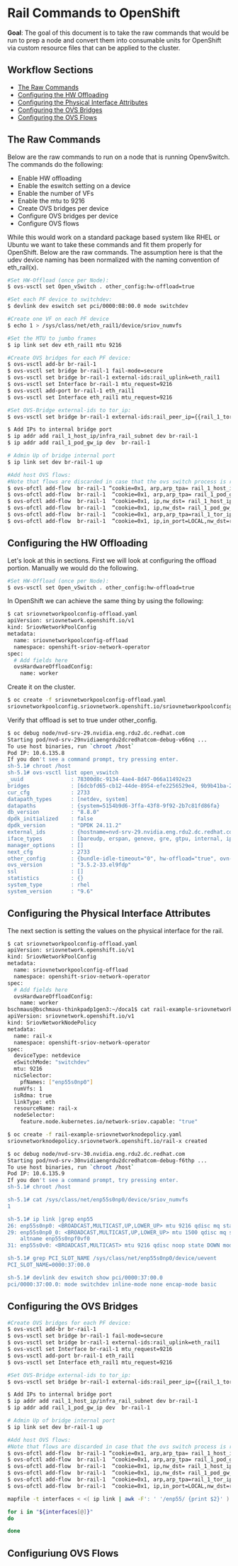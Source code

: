 # Rail Commands to OpenShift

**Goal**: The goal of this document is to take the raw commands that would be run to prep a node and convert them into consumable units for OpenShift via custom resource files that can be applied to the cluster.

## Workflow Sections

- [The Raw Commands](#the-raw-commands)
- [Configuring the HW Offloading](#configuring-the-hw-offloading)
- [Configuring the Physical Interface Attributes](#configuring-the-physical-interface-attributes)
- [Configuring the OVS Bridges ](#configuring-the-ovs-bridges)
- [Configuring the OVS Flows](#configuring-the-ovs-flows)

## The Raw Commands

Below are the raw commands to run on a node that is running OpenvSwitch.  The commands do the following:

 * Enable HW offloading
 * Enable the eswitch setting on a device
 * Enable the number of VFs
 * Enable the mtu to 9216
 * Create OVS bridges per device
 * Configure OVS bridges per device
 * Configure OVS flows

While this would work on a standard package based system like RHEL or Ubuntu we want to take these commands and fit them properly for OpenShift.  Below are the raw commands.  The assumption here is that the udev device naming has been normalized with the naming convention of eth_rail(x).

~~~bash
#Set HW-Offload (once per Node):
$ ovs-vsctl set Open_vSwitch . other_config:hw-offload=true

#Set each PF device to switchdev:
$ devlink dev eswitch set pci/0000:08:00.0 mode switchdev

#Create one VF on each PF device
$ echo 1 > /sys/class/net/eth_rail1/device/sriov_numvfs

#Set the MTU to jumbo frames
$ ip link set dev eth_rail1 mtu 9216

#Create OVS bridges for each PF device:
$ ovs-vsctl add-br br-rail-1
$ ovs-vsctl set bridge br-rail-1 fail-mode=secure
$ ovs-vsctl set bridge br-rail-1 external-ids:rail_uplink=eth_rail1
$ ovs-vsctl set Interface br-rail-1 mtu_request=9216
$ ovs-vsctl add-port br-rail-1 eth_rail1
$ ovs-vsctl set Interface eth_rail1 mtu_request=9216

#Set OVS-Bridge external-ids to tor_ip:
$ ovs-vsctl set bridge br-rail-1 external-ids:rail_peer_ip={{rail_1_tor_ip}}

$ Add IPs to internal bridge port
$ ip addr add rail_1_host_ip/infra_rail_subnet dev br-rail-1
$ ip addr add rail_1_pod_gw_ip dev  br-rail-1

# Admin Up of bridge internal port
$ ip link set dev br-rail-1 up

#Add host OVS flows:
#Note that flows are discarded in case that the ovs switch process is restarted (maybe add to systemd service called when ovs service is restarted)
$ ovs-ofctl add-flow  br-rail-1 “cookie=0x1, arp,arp_tpa= rail_1_host_ip actions=LOCAL”
$ ovs-ofctl add-flow  br-rail-1  “cookie=0x1, arp,arp_tpa= rail_1_pod_gw_ip actions=LOCAL”
$ ovs-ofctl add-flow  br-rail-1  “cookie=0x1, ip,nw_dst= rail_1_host_ip actions=LOCAL”
$ ovs-ofctl add-flow  br-rail-1  “cookie=0x1, ip,nw_dst= rail_1_pod_gw_ip actions=LOCAL”
$ ovs-ofctl add-flow  br-rail-1  “cookie=0x1, arp,arp_tpa=rail_1_tor_ip actions=output:eth_rail1”
$ ovs-ofctl add-flow  br-rail-1  “cookie=0x1, ip,in_port=LOCAL,nw_dst=rail_1_tor_ip/8 actions=output:eth_rail1”
~~~

## Configuring the HW Offloading

Let's look at this in sections.  First we will look at configuring the offload portion.  Manually we would do the following.

~~~bash
#Set HW-Offload (once per Node):
$ ovs-vsctl set Open_vSwitch . other_config:hw-offload=true
~~~

In OpenShift we can achieve the same thing by using the following:

~~~bash
$ cat sriovnetworkpoolconfig-offload.yaml
apiVersion: sriovnetwork.openshift.io/v1
kind: SriovNetworkPoolConfig
metadata:
  name: sriovnetworkpoolconfig-offload
  namespace: openshift-sriov-network-operator
spec:
  # Add fields here
  ovsHardwareOffloadConfig:
    name: worker
~~~

Create it on the cluster.

~~~bash
$ oc create -f sriovnetworkpoolconfig-offload.yaml 
sriovnetworkpoolconfig.sriovnetwork.openshift.io/sriovnetworkpoolconfig-offload created
~~~

Verify that offload is set to true under other_config.

~~~bash
$ oc debug node/nvd-srv-29.nvidia.eng.rdu2.dc.redhat.com
Starting pod/nvd-srv-29nvidiaengrdu2dcredhatcom-debug-v66nq ...
To use host binaries, run `chroot /host`
Pod IP: 10.6.135.8
If you don't see a command prompt, try pressing enter.
sh-5.1# chroot /host
sh-5.1# ovs-vsctl list open_vswitch
_uuid               : 78300d8c-9134-4ae4-8d47-066a11492e23
bridges             : [6dcbfd65-cb12-44de-8954-efe2256529e4, 9b9b41ba-22c6-4c50-a2cf-0a403816af48]
cur_cfg             : 2733
datapath_types      : [netdev, system]
datapaths           : {system=5154b9d6-3ffa-43f8-9f92-2b7c81fd86fa}
db_version          : "8.8.0"
dpdk_initialized    : false
dpdk_version        : "DPDK 24.11.2"
external_ids        : {hostname=nvd-srv-29.nvidia.eng.rdu2.dc.redhat.com, ovn-bridge-mappings="physnet:br-ex", ovn-bridge-remote-probe-interval="0", ovn-enable-lflow-cache="true", ovn-encap-ip="10.6.135.8", ovn-encap-type=geneve, ovn-is-interconn="true", ovn-memlimit-lflow-cache-kb="1048576", ovn-monitor-all="true", ovn-ofctrl-wait-before-clear="0", ovn-remote="unix:/var/run/ovn/ovnsb_db.sock", ovn-remote-probe-interval="180000", ovn-set-local-ip="true", rundir="/var/run/openvswitch", system-id="bac2184b-58eb-48f2-b517-4bd623f21a30"}
iface_types         : [bareudp, erspan, geneve, gre, gtpu, internal, ip6erspan, ip6gre, lisp, patch, srv6, stt, system, tap, vxlan]
manager_options     : []
next_cfg            : 2733
other_config        : {bundle-idle-timeout="0", hw-offload="true", ovn-chassis-idx-bac2184b-58eb-48f2-b517-4bd623f21a30="", vlan-limit="0"}
ovs_version         : "3.5.2-33.el9fdp"
ssl                 : []
statistics          : {}
system_type         : rhel
system_version      : "9.6"
~~~

## Configuring the Physical Interface Attributes

The next section is setting the values on the physical interface for the rail.

~~~bash
$ cat sriovnetworkpoolconfig-offload.yaml
apiVersion: sriovnetwork.openshift.io/v1
kind: SriovNetworkPoolConfig
metadata:
  name: sriovnetworkpoolconfig-offload
  namespace: openshift-sriov-network-operator
spec:
  # Add fields here
  ovsHardwareOffloadConfig:
    name: worker
bschmaus@bschmaus-thinkpadp1gen3:~/doca1$ cat rail-example-sriovnetworknodepolicy.yaml
apiVersion: sriovnetwork.openshift.io/v1
kind: SriovNetworkNodePolicy
metadata:
  name: rail-x
  namespace: openshift-sriov-network-operator
spec:
  deviceType: netdevice
  eSwitchMode: "switchdev"
  mtu: 9216
  nicSelector:
    pfNames: ["enp55s0np0"]
  numVfs: 1
  isRdma: true
  linkType: eth
  resourceName: rail-x
  nodeSelector:
    feature.node.kubernetes.io/network-sriov.capable: "true"
~~~

~~~bash
$ oc create -f rail-example-sriovnetworknodepolicy.yaml 
sriovnetworknodepolicy.sriovnetwork.openshift.io/rail-x created
~~~

~~~bash
$ oc debug node/nvd-srv-30.nvidia.eng.rdu2.dc.redhat.com
Starting pod/nvd-srv-30nvidiaengrdu2dcredhatcom-debug-f6thp ...
To use host binaries, run `chroot /host`
Pod IP: 10.6.135.9
If you don't see a command prompt, try pressing enter.
sh-5.1# chroot /host

sh-5.1# cat /sys/class/net/enp55s0np0/device/sriov_numvfs
1

sh-5.1# ip link |grep enp55
26: enp55s0np0: <BROADCAST,MULTICAST,UP,LOWER_UP> mtu 9216 qdisc mq state UP mode DEFAULT group default qlen 1000
29: enp55s0np0_0: <BROADCAST,MULTICAST,UP,LOWER_UP> mtu 1500 qdisc mq state UP mode DEFAULT group default qlen 1000
    altname enp55s0npf0vf0
31: enp55s0v0: <BROADCAST,MULTICAST> mtu 9216 qdisc noop state DOWN mode DEFAULT group default qlen 1000

sh-5.1# grep PCI_SLOT_NAME /sys/class/net/enp55s0np0/device/uevent
PCI_SLOT_NAME=0000:37:00.0

sh-5.1# devlink dev eswitch show pci/0000:37:00.0
pci/0000:37:00.0: mode switchdev inline-mode none encap-mode basic
~~~

## Configuring the OVS Bridges 

~~~bash
#Create OVS bridges for each PF device:
$ ovs-vsctl add-br br-rail-1
$ ovs-vsctl set bridge br-rail-1 fail-mode=secure
$ ovs-vsctl set bridge br-rail-1 external-ids:rail_uplink=eth_rail1
$ ovs-vsctl set Interface br-rail-1 mtu_request=9216
$ ovs-vsctl add-port br-rail-1 eth_rail1
$ ovs-vsctl set Interface eth_rail1 mtu_request=9216

#Set OVS-Bridge external-ids to tor_ip:
$ ovs-vsctl set bridge br-rail-1 external-ids:rail_peer_ip={{rail_1_tor_ip}}

$ Add IPs to internal bridge port
$ ip addr add rail_1_host_ip/infra_rail_subnet dev br-rail-1
$ ip addr add rail_1_pod_gw_ip dev  br-rail-1

# Admin Up of bridge internal port
$ ip link set dev br-rail-1 up

#Add host OVS flows:
#Note that flows are discarded in case that the ovs switch process is restarted (maybe add to systemd service called when ovs service is restarted)
$ ovs-ofctl add-flow  br-rail-1 “cookie=0x1, arp,arp_tpa= rail_1_host_ip actions=LOCAL”
$ ovs-ofctl add-flow  br-rail-1  “cookie=0x1, arp,arp_tpa= rail_1_pod_gw_ip actions=LOCAL”
$ ovs-ofctl add-flow  br-rail-1  “cookie=0x1, ip,nw_dst= rail_1_host_ip actions=LOCAL”
$ ovs-ofctl add-flow  br-rail-1  “cookie=0x1, ip,nw_dst= rail_1_pod_gw_ip actions=LOCAL”
$ ovs-ofctl add-flow  br-rail-1  “cookie=0x1, arp,arp_tpa=rail_1_tor_ip actions=output:eth_rail1”
$ ovs-ofctl add-flow  br-rail-1  “cookie=0x1, ip,in_port=LOCAL,nw_dst=rail_1_tor_ip/8 actions=output:eth_rail1”
~~~

~~~bash
mapfile -t interfaces < <( ip link | awk -F': ' '/enp55/ {print $2}' )  # replace enp55 with Mellanox when done testing

for i in "${interfaces[@]}"
do

done


~~~

## Configuriung OVS Flows 
